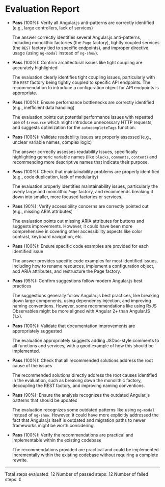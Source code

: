 # Evaluation Report

- **Pass** (100%): Verify all Angular.js anti-patterns are correctly identified (e.g., large controllers, lack of services)
  
  The answer correctly identifies several Angular.js anti-patterns, including monolithic factories (the `Page` factory), tightly coupled services (the `REST` factory tied to specific endpoints), and improper directive usage (using `ng-modal` instead of `ng-show`).

- **Pass** (100%): Confirm architectural issues like tight coupling are accurately highlighted
  
  The evaluation clearly identifies tight coupling issues, particularly with the `REST` factory being tightly coupled to specific API endpoints. The recommendation to introduce a configuration object for API endpoints is appropriate.

- **Pass** (100%): Ensure performance bottlenecks are correctly identified (e.g., inefficient data handling)
  
  The evaluation points out potential performance issues with repeated use of `$resource` which might introduce unnecessary HTTP requests, and suggests optimization for the `autocompleteTags` function.

- **Pass** (100%): Validate readability issues are properly assessed (e.g., unclear variable names, complex logic)
  
  The answer correctly assesses readability issues, specifically highlighting generic variable names (like `blocks`, `comments`, `content`) and recommending more descriptive names that indicate their purpose.

- **Pass** (100%): Check that maintainability problems are properly identified (e.g., code duplication, lack of modularity)
  
  The evaluation properly identifies maintainability issues, particularly the overly large and monolithic `Page` factory, and recommends breaking it down into smaller, more focused factories or services.

- **Pass** (90%): Verify accessibility concerns are correctly pointed out (e.g., missing ARIA attributes)
  
  The evaluation points out missing ARIA attributes for buttons and suggests improvements. However, it could have been more comprehensive in covering other accessibility aspects like color contrast, keyboard navigation, etc.

- **Pass** (100%): Ensure specific code examples are provided for each identified issue
  
  The answer provides specific code examples for most identified issues, including how to rename resources, implement a configuration object, add ARIA attributes, and restructure the Page factory.

- **Pass** (95%): Confirm suggestions follow modern Angular.js best practices
  
  The suggestions generally follow Angular.js best practices, like breaking down large components, using dependency injection, and improving naming conventions. However, some recommendations like using RxJS Observables might be more aligned with Angular 2+ than AngularJS (1.x).

- **Pass** (100%): Validate that documentation improvements are appropriately suggested
  
  The evaluation appropriately suggests adding JSDoc-style comments to all functions and services, with a good example of how this should be implemented.

- **Pass** (100%): Check that all recommended solutions address the root cause of the issues
  
  The recommended solutions directly address the root causes identified in the evaluation, such as breaking down the monolithic factory, decoupling the REST factory, and improving naming conventions.

- **Pass** (90%): Ensure the analysis recognizes the outdated Angular.js patterns that should be updated
  
  The evaluation recognizes some outdated patterns like using `ng-modal` instead of `ng-show`. However, it could have more explicitly addressed the fact that Angular.js itself is outdated and migration paths to newer frameworks might be worth considering.

- **Pass** (100%): Verify the recommendations are practical and implementable within the existing codebase
  
  The recommendations provided are practical and could be implemented incrementally within the existing codebase without requiring a complete rewrite.

---

Total steps evaluated: 12
Number of passed steps: 12
Number of failed steps: 0